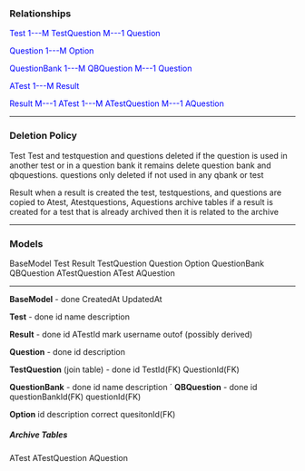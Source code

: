 ### Relationships

<span style="color: blue">Test 1---M TestQuestion M---1 Question</span>

<span style="color: blue">Question 1---M Option</span>

<span style="color: blue">QuestionBank 1---M QBQuestion M---1 Question</span>

<span style="color: blue">ATest 1---M Result</span>

<span style="color: blue">Result M---1 ATest 1---M ATestQuestion M---1 AQuestion</span>

---

### Deletion Policy
Test
Test and testquestion and questions deleted
if the question is used in another test or in a question bank it remains
delete question bank and qbquestions.
questions only deleted if not used in any qbank or test

Result
when a result is created 
the test, testquestions, and questions are copied to 
Atest, Atestquestions, Aquestions archive tables
if a result is created for a test that is already archived then it is related to the archive

---

### Models

BaseModel
Test
Result
TestQuestion
Question
Option
QuestionBank
QBQuestion
ATestQuestion
ATest
AQuestion

---

**BaseModel** - done
CreatedAt
UpdatedAt

**Test** - done
id
name
description


**Result** - done
id
ATestId
mark
username
outof (possibly derived)

**Question** - done
id
description

**TestQuestion** (join table) - done
id
TestId(FK)
QuestionId(FK)

**QuestionBank** - done
id
name
description
´
**QBQuestion** - done
id
questionBankId(FK)
questionId(FK)

**Option**
id
description
correct
quesitonId(FK)

#####  Archive Tables
ATest
ATestQuestion
AQuestion






